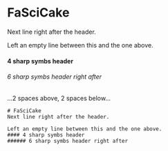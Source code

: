 # FaSciCake
Next line right after the header.

Left an empty line between this and the one above.
#### 4 sharp symbs header
###### 6 sharp symbs header right after


...2 spaces above, 2 spaces below...


```
# FaSciCake
Next line right after the header.

Left an empty line between this and the one above.
#### 4 sharp symbs header
###### 6 sharp symbs header right after
```
